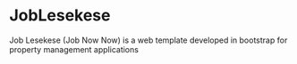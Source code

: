 # JobLesekese
Job Lesekese (Job Now Now) is a web template developed in bootstrap for property management applications
